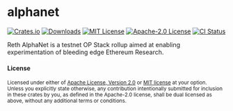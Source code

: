 # alphanet

[![Crates.io][crates-badge]][crates-io]
[![Downloads][downloads-badge]][crates-io]
[![MIT License][mit-badge]][mit-url]
[![Apache-2.0 License][apache-badge]][apache-url]
[![CI Status][actions-badge]][actions-url]

Reth AlphaNet is a testnet OP Stack rollup aimed at enabling experimentation of bleeding edge Ethereum Research.

#### License

<sup>
Licensed under either of <a href="LICENSE-APACHE">Apache License, Version
2.0</a> or <a href="LICENSE-MIT">MIT license</a> at your option.
</sup>

<br>

<sub>
Unless you explicitly state otherwise, any contribution intentionally submitted
for inclusion in these crates by you, as defined in the Apache-2.0 license,
shall be dual licensed as above, without any additional terms or conditions.
</sub>

[crates-badge]: https://img.shields.io/crates/v/alphanet.svg
[crates-io]: https://crates.io/crates/alphanet
[downloads-badge]: https://img.shields.io/crates/d/alphanet
[mit-badge]: https://img.shields.io/badge/license-MIT-blue.svg
[apache-badge]: https://img.shields.io/badge/license-Apache--2.0-blue.svg
[mit-url]: LICENSE-MIT
[apache-url]: LICENSE-APACHE
[actions-badge]: https://github.com/paradigmxyz/alphanet/workflows/CI/badge.svg
[actions-url]: https://github.com/paradigmxyz/alphanet/actions?query=workflow%3ACI+branch%3Amain
